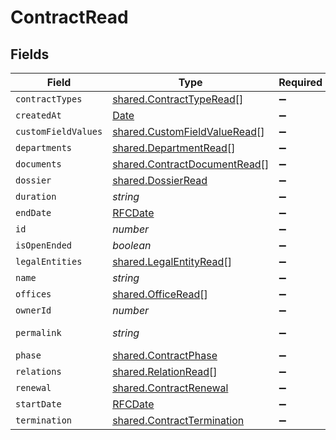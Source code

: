 # ContractRead


## Fields

| Field                                                                                         | Type                                                                                          | Required                                                                                      | Description                                                                                   | Example                                                                                       |
| --------------------------------------------------------------------------------------------- | --------------------------------------------------------------------------------------------- | --------------------------------------------------------------------------------------------- | --------------------------------------------------------------------------------------------- | --------------------------------------------------------------------------------------------- |
| `contractTypes`                                                                               | [shared.ContractTypeRead](../../../sdk/models/shared/contracttyperead.md)[]                   | :heavy_minus_sign:                                                                            | N/A                                                                                           |                                                                                               |
| `createdAt`                                                                                   | [Date](https://developer.mozilla.org/en-US/docs/Web/JavaScript/Reference/Global_Objects/Date) | :heavy_minus_sign:                                                                            | N/A                                                                                           |                                                                                               |
| `customFieldValues`                                                                           | [shared.CustomFieldValueRead](../../../sdk/models/shared/customfieldvalueread.md)[]           | :heavy_minus_sign:                                                                            | N/A                                                                                           |                                                                                               |
| `departments`                                                                                 | [shared.DepartmentRead](../../../sdk/models/shared/departmentread.md)[]                       | :heavy_minus_sign:                                                                            | N/A                                                                                           |                                                                                               |
| `documents`                                                                                   | [shared.ContractDocumentRead](../../../sdk/models/shared/contractdocumentread.md)[]           | :heavy_minus_sign:                                                                            | N/A                                                                                           |                                                                                               |
| `dossier`                                                                                     | [shared.DossierRead](../../../sdk/models/shared/dossierread.md)                               | :heavy_minus_sign:                                                                            | N/A                                                                                           |                                                                                               |
| `duration`                                                                                    | *string*                                                                                      | :heavy_minus_sign:                                                                            | N/A                                                                                           | P1Y                                                                                           |
| `endDate`                                                                                     | [RFCDate](../../types/rfcdate.md)                                                             | :heavy_minus_sign:                                                                            | N/A                                                                                           | 2021-12-31                                                                                    |
| `id`                                                                                          | *number*                                                                                      | :heavy_minus_sign:                                                                            | N/A                                                                                           | 1                                                                                             |
| `isOpenEnded`                                                                                 | *boolean*                                                                                     | :heavy_minus_sign:                                                                            | N/A                                                                                           |                                                                                               |
| `legalEntities`                                                                               | [shared.LegalEntityRead](../../../sdk/models/shared/legalentityread.md)[]                     | :heavy_minus_sign:                                                                            | N/A                                                                                           |                                                                                               |
| `name`                                                                                        | *string*                                                                                      | :heavy_minus_sign:                                                                            | N/A                                                                                           | Partnership agreement                                                                         |
| `offices`                                                                                     | [shared.OfficeRead](../../../sdk/models/shared/officeread.md)[]                               | :heavy_minus_sign:                                                                            | N/A                                                                                           |                                                                                               |
| `ownerId`                                                                                     | *number*                                                                                      | :heavy_minus_sign:                                                                            | N/A                                                                                           | 1                                                                                             |
| `permalink`                                                                                   | *string*                                                                                      | :heavy_minus_sign:                                                                            | N/A                                                                                           | https://app.contractify.io/client/company/company-slug/contracts/1                            |
| `phase`                                                                                       | [shared.ContractPhase](../../../sdk/models/shared/contractphase.md)                           | :heavy_minus_sign:                                                                            | N/A                                                                                           | ongoing                                                                                       |
| `relations`                                                                                   | [shared.RelationRead](../../../sdk/models/shared/relationread.md)[]                           | :heavy_minus_sign:                                                                            | N/A                                                                                           |                                                                                               |
| `renewal`                                                                                     | [shared.ContractRenewal](../../../sdk/models/shared/contractrenewal.md)                       | :heavy_minus_sign:                                                                            | N/A                                                                                           |                                                                                               |
| `startDate`                                                                                   | [RFCDate](../../types/rfcdate.md)                                                             | :heavy_minus_sign:                                                                            | N/A                                                                                           | 2021-01-01                                                                                    |
| `termination`                                                                                 | [shared.ContractTermination](../../../sdk/models/shared/contracttermination.md)               | :heavy_minus_sign:                                                                            | N/A                                                                                           |                                                                                               |